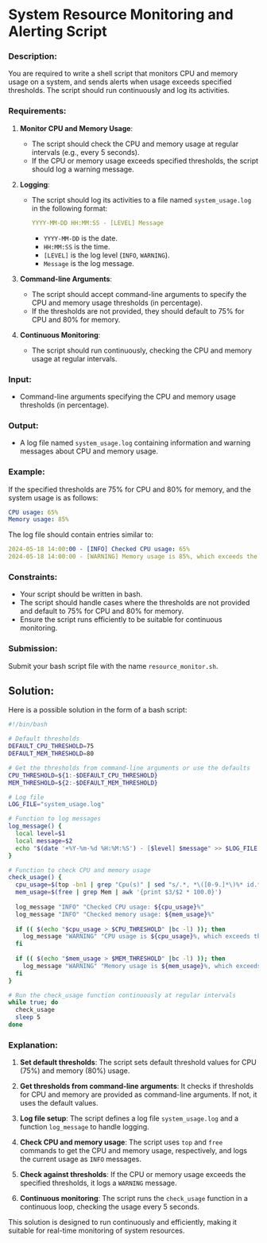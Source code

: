# System Resource Monitoring and Alerting Script

### Description:
You are required to write a shell script that monitors CPU and memory usage on a system, and sends alerts when usage exceeds specified thresholds. The script should run continuously and log its activities.

### Requirements:
1. **Monitor CPU and Memory Usage**:
   - The script should check the CPU and memory usage at regular intervals (e.g., every 5 seconds).
   - If the CPU or memory usage exceeds specified thresholds, the script should log a warning message.

2. **Logging**:
   - The script should log its activities to a file named `system_usage.log` in the following format:
     ```yaml
     YYYY-MM-DD HH:MM:SS - [LEVEL] Message
     ```
     - `YYYY-MM-DD` is the date.
     - `HH:MM:SS` is the time.
     - `[LEVEL]` is the log level (`INFO`, `WARNING`).
     - `Message` is the log message.

3. **Command-line Arguments**:
   - The script should accept command-line arguments to specify the CPU and memory usage thresholds (in percentage).
   - If the thresholds are not provided, they should default to 75% for CPU and 80% for memory.

4. **Continuous Monitoring**:
   - The script should run continuously, checking the CPU and memory usage at regular intervals.

### Input:
- Command-line arguments specifying the CPU and memory usage thresholds (in percentage).

### Output:
- A log file named `system_usage.log` containing information and warning messages about CPU and memory usage.

### Example:
If the specified thresholds are 75% for CPU and 80% for memory, and the system usage is as follows:

```yaml
CPU usage: 65%
Memory usage: 85%
```

The log file should contain entries similar to:
```yaml
2024-05-18 14:00:00 - [INFO] Checked CPU usage: 65%
2024-05-18 14:00:00 - [WARNING] Memory usage is 85%, which exceeds the threshold of 80%
```

### Constraints:
- Your script should be written in bash.
- The script should handle cases where the thresholds are not provided and default to 75% for CPU and 80% for memory.
- Ensure the script runs efficiently to be suitable for continuous monitoring.

### Submission:
Submit your bash script file with the name `resource_monitor.sh`.

## Solution:

Here is a possible solution in the form of a bash script:

```bash
#!/bin/bash

# Default thresholds
DEFAULT_CPU_THRESHOLD=75
DEFAULT_MEM_THRESHOLD=80

# Get the thresholds from command-line arguments or use the defaults
CPU_THRESHOLD=${1:-$DEFAULT_CPU_THRESHOLD}
MEM_THRESHOLD=${2:-$DEFAULT_MEM_THRESHOLD}

# Log file
LOG_FILE="system_usage.log"

# Function to log messages
log_message() {
  local level=$1
  local message=$2
  echo "$(date '+%Y-%m-%d %H:%M:%S') - [$level] $message" >> $LOG_FILE
}

# Function to check CPU and memory usage
check_usage() {
  cpu_usage=$(top -bn1 | grep "Cpu(s)" | sed "s/.*, *\([0-9.]*\)%* id.*/\1/" | awk '{print 100 - $1}')
  mem_usage=$(free | grep Mem | awk '{print $3/$2 * 100.0}')
  
  log_message "INFO" "Checked CPU usage: ${cpu_usage}%"
  log_message "INFO" "Checked memory usage: ${mem_usage}%"
  
  if (( $(echo "$cpu_usage > $CPU_THRESHOLD" |bc -l) )); then
    log_message "WARNING" "CPU usage is ${cpu_usage}%, which exceeds the threshold of ${CPU_THRESHOLD}%"
  fi
  
  if (( $(echo "$mem_usage > $MEM_THRESHOLD" |bc -l) )); then
    log_message "WARNING" "Memory usage is ${mem_usage}%, which exceeds the threshold of ${MEM_THRESHOLD}%"
  fi
}

# Run the check_usage function continuously at regular intervals
while true; do
  check_usage
  sleep 5
done
```

### Explanation:

1. **Set default thresholds**: The script sets default threshold values for CPU (75%) and memory (80%) usage.

2. **Get thresholds from command-line arguments**: It checks if thresholds for CPU and memory are provided as command-line arguments. If not, it uses the default values.

3. **Log file setup**: The script defines a log file `system_usage.log` and a function `log_message` to handle logging.

4. **Check CPU and memory usage**: The script uses `top` and `free` commands to get the CPU and memory usage, respectively, and logs the current usage as `INFO` messages.

5. **Check against thresholds**: If the CPU or memory usage exceeds the specified thresholds, it logs a `WARNING` message.

6. **Continuous monitoring**: The script runs the `check_usage` function in a continuous loop, checking the usage every 5 seconds.

This solution is designed to run continuously and efficiently, making it suitable for real-time monitoring of system resources.